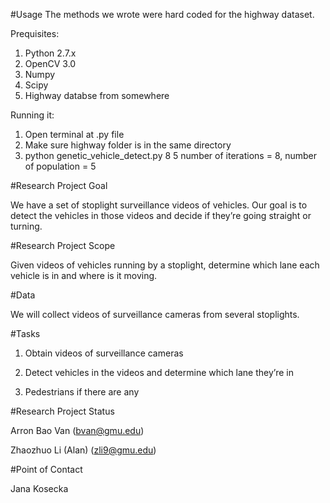 #Usage
The methods we wrote were hard coded for the highway dataset.

Prequisites:
1. Python 2.7.x
2. OpenCV 3.0
3. Numpy
4. Scipy
5. Highway databse from somewhere

Running it:
1. Open terminal at .py file
2. Make sure highway folder is in the same directory
3. python genetic_vehicle_detect.py 8 5
number of iterations = 8, number of population = 5

#Research Project Goal

We have a set of stoplight surveillance videos of vehicles. Our goal is to detect the vehicles in those videos and decide if they’re going straight or turning.

#Research Project Scope

Given videos of vehicles running by a stoplight, determine which lane each vehicle is in and where is it moving.

#Data

We will collect videos of surveillance cameras from several stoplights.

#Tasks

1. Obtain videos of surveillance cameras

2. Detect vehicles in the videos and determine which lane they’re in

3. Pedestrians if there are any

#Research Project Status

Arron Bao Van (bvan@gmu.edu)

Zhaozhuo Li (Alan) (zli9@gmu.edu)

#Point of Contact

  Jana Kosecka
